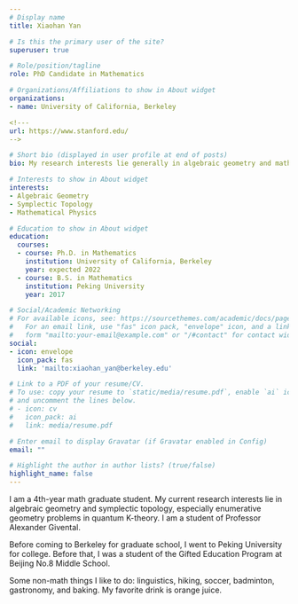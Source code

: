 ```yaml
---
# Display name
title: Xiaohan Yan

# Is this the primary user of the site?
superuser: true

# Role/position/tagline
role: PhD Candidate in Mathematics

# Organizations/Affiliations to show in About widget
organizations:
- name: University of California, Berkeley 

<!---
url: https://www.stanford.edu/
-->

# Short bio (displayed in user profile at end of posts)
bio: My research interests lie generally in algebraic geometry and mathematical physics, especially quantum K-theory.

# Interests to show in About widget
interests:
- Algebraic Geometry
- Symplectic Topology
- Mathematical Physics

# Education to show in About widget
education:
  courses:
  - course: Ph.D. in Mathematics
    institution: University of California, Berkeley
    year: expected 2022
  - course: B.S. in Mathematics
    institution: Peking University
    year: 2017

# Social/Academic Networking
# For available icons, see: https://sourcethemes.com/academic/docs/page-builder/#icons
#   For an email link, use "fas" icon pack, "envelope" icon, and a link in the
#   form "mailto:your-email@example.com" or "/#contact" for contact widget.
social:
- icon: envelope
  icon_pack: fas
  link: 'mailto:xiaohan_yan@berkeley.edu'

# Link to a PDF of your resume/CV.
# To use: copy your resume to `static/media/resume.pdf`, enable `ai` icons in `params.toml`, 
# and uncomment the lines below.
# - icon: cv
#   icon_pack: ai
#   link: media/resume.pdf

# Enter email to display Gravatar (if Gravatar enabled in Config)
email: ""

# Highlight the author in author lists? (true/false)
highlight_name: false
---
```


I am a 4th-year math graduate student. My current research interests lie in algebraic geometry and symplectic topology, especially enumerative geometry problems in quantum K-theory. I am a student of Professor Alexander Givental. 

Before coming to Berkeley for graduate school, I went to Peking University for college. Before that, I was a student of the Gifted Education Program at Beijing No.8 Middle School.

Some non-math things I like to do: linguistics, hiking, soccer, badminton, gastronomy, and baking. My favorite drink is orange juice. 

<!---
Nelson Bighetti is a professor of artificial intelligence at the Stanford AI Lab. His research interests include distributed robotics, mobile computing and programmable matter. He leads the Robotic Neurobiology group, which develops self-reconfiguring robots, systems of self-organizing robots, and mobile sensor networks.
Lorem ipsum dolor sit amet, consectetur adipiscing elit. Sed neque elit, tristique placerat feugiat ac, facilisis vitae arcu. Proin eget egestas augue. Praesent ut sem nec arcu pellentesque aliquet. Duis dapibus diam vel metus tempus vulputate.
{{< icon name="download" pack="fas" >}} Download my {{< staticref "media/demo_resume.pdf" "newtab" >}}resumé{{< /staticref >}}.
-->
